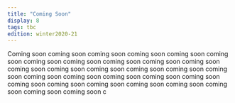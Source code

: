 ```yaml
---
title: "Coming Soon"
display: 8
tags: tbc
edition: winter2020-21
---
```

Coming soon coming soon coming soon coming soon coming soon coming soon coming soon coming soon coming soon coming soon coming soon coming soon coming soon coming soon coming soon coming soon coming soon coming soon coming soon coming soon coming soon coming soon coming soon coming soon coming soon coming soon coming soon coming soon coming soon coming soon c